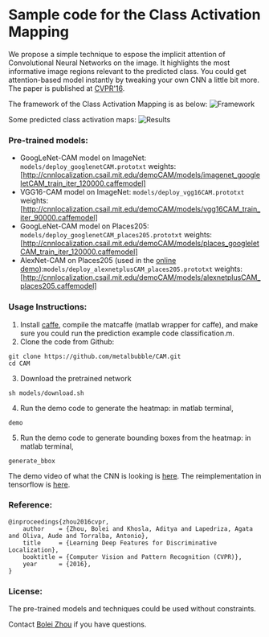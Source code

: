 # Sample code for the Class Activation Mapping
We propose a simple technique to espose the implicit attention of Convolutional Neural Networks on the image. It highlights the most informative image regions relevant to the predicted class. You could get attention-based model instantly by tweaking your own CNN a little bit more. The paper is published at [CVPR'16](http://arxiv.org/pdf/1512.04150.pdf).

The framework of the Class Activation Mapping is as below:
![Framework](http://cnnlocalization.csail.mit.edu/framework.jpg)

Some predicted class activation maps:
![Results](http://cnnlocalization.csail.mit.edu/example.jpg)

### Pre-trained models:
* GoogLeNet-CAM model on ImageNet: ```models/deploy_googlenetCAM.prototxt``` weights:[http://cnnlocalization.csail.mit.edu/demoCAM/models/imagenet_googleletCAM_train_iter_120000.caffemodel]
* VGG16-CAM model on ImageNet: ```models/deploy_vgg16CAM.prototxt``` weights:[http://cnnlocalization.csail.mit.edu/demoCAM/models/vgg16CAM_train_iter_90000.caffemodel]
* GoogLeNet-CAM model on Places205: ```models/deploy_googlenetCAM_places205.prototxt``` weights:[http://cnnlocalization.csail.mit.edu/demoCAM/models/places_googleletCAM_train_iter_120000.caffemodel]
* AlexNet-CAM on Places205 (used in the [online demo](http://places.csail.mit.edu/demo.html)):```models/deploy_alexnetplusCAM_places205.prototxt``` weights:[http://cnnlocalization.csail.mit.edu/demoCAM/models/alexnetplusCAM_places205.caffemodel]

### Usage Instructions:
1. Install [caffe](https://github.com/BVLC/caffe), compile the matcaffe (matlab wrapper for caffe), and make sure you could run the prediction example code classification.m.
2. Clone the code from Github:
```
git clone https://github.com/metalbubble/CAM.git
cd CAM
```
3. Download the pretrained network
```
sh models/download.sh
```
4. Run the demo code to generate the heatmap: in matlab terminal, 
```
demo
```
5. Run the demo code to generate bounding boxes from the heatmap: in matlab terminal,
```
generate_bbox
```

The demo video of what the CNN is looking is [here](https://www.youtube.com/watch?v=fZvOy0VXWAI). The reimplementation in tensorflow is [here](https://github.com/jazzsaxmafia/Weakly_detector).

### Reference:
```
@inproceedings{zhou2016cvpr,
    author    = {Zhou, Bolei and Khosla, Aditya and Lapedriza, Agata and Oliva, Aude and Torralba, Antonio},
    title     = {Learning Deep Features for Discriminative Localization},
    booktitle = {Computer Vision and Pattern Recognition (CVPR)},
    year      = {2016},
}
```
### License:
The pre-trained models and techniques could be used without constraints.

Contact [Bolei Zhou](http://people.csail.mit.edu/bzhou/) if you have questions.
    
